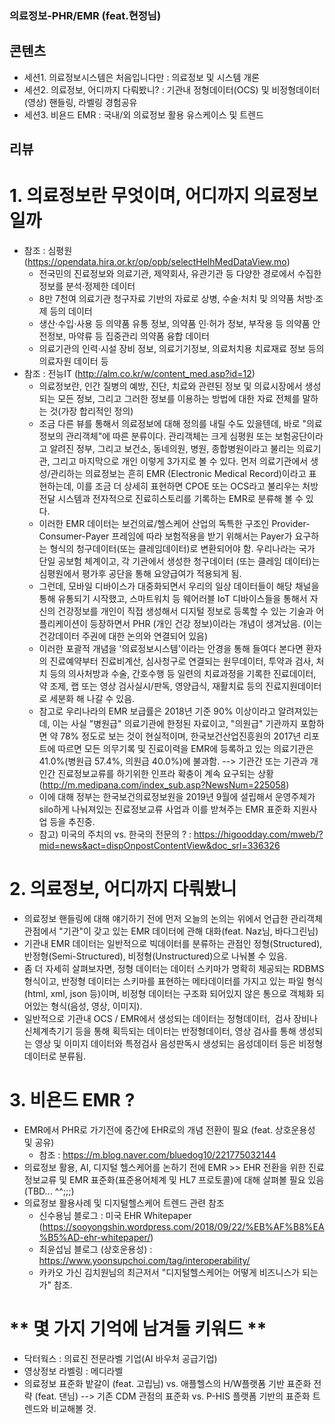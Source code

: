 ### 의료정보-PHR/EMR (feat.현정님)

## 콘텐츠
- 세션1. 의료정보시스템은 처음입니다만 : 의료정보 및 시스템 개론
- 세션2. 의료정보, 어디까지 다뤄봤니? : 기관내 정형데이터(OCS) 및 비정형데이터(영상) 핸들링, 라벨링 경험공유
- 세션3. 비욘드 EMR : 국내/외 의료정보 활용 유스케이스 및 트렌드

## 리뷰

# 1. 의료정보란 무엇이며, 어디까지 의료정보일까 
  - 참조 : 심평원 (https://opendata.hira.or.kr/op/opb/selectHelhMedDataView.mo)
	- 전국민의 진료정보와 의료기관, 제약회사, 유관기관 등 다양한 경로에서 수집한 정보를 분석·정제한 데이터
	- 8만 7천여 의료기관 청구자료 기반의 자료로 상병, 수술·처치 및 의약품 처방·조제 등의 데이터
	- 생산·수입·사용 등 의약품 유통 정보, 의약품 인·허가 정보, 부작용 등 의약품 안전정보, 마약류 등 집중관리 의약품 융합 데이터
	- 의료기관의 인력·시설 장비 정보, 의료기기정보, 의료처치용 치료재료 정보 등의 의료자원 데이터 등
  - 참조 : 전능IT (http://alm.co.kr/w/content_med.asp?id=12)
	- 의료정보란, 인간 질병의 예방, 진단, 치료와 관련된 정보 및 의료시장에서 생성되는 모든 정보, 그리고 그러한 정보를 이용하는 방법에 대한 자료 전체를 말하는 것(가장 합리적인 정의) 
	- 조금 다른 뷰를 통해서 의료정보에 대해 정의를 내릴 수도 있을텐데, 바로 "의료정보의 관리객체"에 따른 분류이다. 관리객체는 크게 심평원 또는 보험공단이라고 알려진 정부, 그리고 보건소, 동네의원, 병원, 종합병원이라고 불리는 의료기관, 그리고 마지막으로 개인 이렇게 3가지로 볼 수 있다. 먼저 의료기관에서 생성/관리하는 의료정보는 흔히 EMR (Electronic Medical Record)이라고 표현하는데, 이를 조금 더 상세히 표현하면 CPOE 또는 OCS라고 불리우는 처방전달 시스템과 전자적으로 진료히스토리를 기록하는 EMR로 분류해 볼 수 있다.  
	- 이러한 EMR 데이터는 보건의료/헬스케어 산업의 독특한 구조인 Provider-Consumer-Payer 프레임에 따라 보험적용을 받기 위해서는 Payer가 요구하는 형식의 청구데이터(또는 클레임데이터)로 변환되어야 함. 우리나라는 국가 단일 공보험 체계이고, 각 기관에서 생성한 청구데이터 (또는 클레임 데이터)는 심평원에서 평가후 공단을 통해 요양급여가 적용되게 됨.
	- 그런데, 모바일 디바이스가 대중화되면서 우리의 일상 데이터들이 해당 채널을 통해 유통되기 시작했고, 스마트워치 등 웨어러블 IoT 디바이스들을 통해서 자신의 건강정보를 개인이 직접 생성해서 디지털 정보로 등록할 수 있는 기술과 어플리케이션이 등장하면서 PHR (개인 건강 정보)이라는 개념이 생겨났음. (이는 건강데이터 주권에 대한 논의와 연결되어 있음)
	- 이러한 포괄적 개념을 '의료정보시스템'이라는 안경을 통해 들여다 본다면 환자의 진료예약부터 진료비계산, 심사청구로 연결되는 원무데이터, 투약과 검사, 처치 등의 의사처방과 수술, 간호수행 등 일련의 치료과정을 기록한 진료데이터, 약 조제, 랩 또는 영상 검사실시/판독, 영양급식, 재활치료 등의 진료지원데이터로 세분화 해 나갈 수 있음.
	- 참고로 우리나라의 EMR 보급률은 2018년 기준 90% 이상이라고 알려져있는데, 이는 사실 "병원급" 의료기관에 한정된 자료이고, "의원급" 기관까지 포함하면 약 78% 정도로 보는 것이 현실적이며, 한국보건산업진흥원의 2017년 리포트에 따르면 모든 의무기록 및 진료이력을 EMR에 등록하고 있는 의료기관은 41.0%(병원급 57.4%, 의원급 40.0%)에 불과함. --> 기관간 또는 기관과 개인간 진료정보교류를 하기위한 인프라 확충이 계속 요구되는 상황 (http://m.medipana.com/index_sub.asp?NewsNum=225058)
	- 이에 대해 정부는 한국보건의료정보원을 2019년 9월에 설립해서 운영주체가 silo하게 나눠져있는 진료정보교류 사업과 이를 받쳐주는 EMR 표준화 지원사업 등을 추진중.
	- 참고) 미국의 주치의 vs. 한국의 전문의 ? : https://higoodday.com/mweb/?mid=news&act=dispOnpostContentView&doc_srl=336326
	
  
# 2. 의료정보, 어디까지 다뤄봤니 
  - 의료정보 핸들링에 대해 얘기하기 전에 먼저 오늘의 논의는 위에서 언급한 관리객체 관점에서 "기관"이 갖고 있는 EMR 데이터에 관해 대화(feat. Naz님, 바다그린님)
  - 기관내 EMR 데이터는 일반적으로 빅데이터를 분류하는 관점인 정형(Structured), 반정형(Semi-Structured), 비정형(Unstructured)으로 나눠볼 수 있음.
  - 좀 더 자세히 살펴보자면, 정형 데이터는 데이터 스키마가 명확히 제공되는 RDBMS 형식이고, 반정형 데이터는 스키마를 표현하는 메타데이터를 가지고 있는 파일 형식(html, xml, json 등)이며, 비정형 데이터는 구조화 되어있지 않은 통으로 객체화 되어있는 형식(음성, 영상, 이미지).
  - 일반적으로 기관내 OCS / EMR에서 생성되는 데이터는 정형데이터,  검사 장비나 신체계측기기 등을 통해 획득되는 데이터는 반정형데이터, 영상 검사를 통해 생성되는 영상 및 이미지 데이터와 특정검사 음성판독시 생성되는 음성데이터 등은 비정형 데이터로 분류됨.
  
# 3. 비욘드 EMR ? 
  - EMR에서 PHR로 가기전에 중간에 EHR로의 개념 전환이 필요 (feat. 상호운용성 및 공유)
	- 참조 : https://m.blog.naver.com/bluedog10/221775032144
  - 의료정보 활용, AI, 디지털 헬스케어를 논하기 전에 EMR >> EHR 전환을 위한 진료정보교류 및 EMR 표준화(표준용어체계 및 HL7 프로토콜)에 대해 살펴볼 필요 있음 (TBD... ^^;;;)
  - 의료정보 활용사례 및 디지털헬스케어 트렌드 관련 참조
	- 신수용님 블로그 : 미국 EHR Whitepaper (https://sooyongshin.wordpress.com/2018/09/22/%EB%AF%B8%EA%B5%AD-ehr-whitepaper/)
	- 최윤섭님 블로그 (상호운용성) : https://www.yoonsupchoi.com/tag/interoperability/
	- 카카오 가신 김치원님의 최근저서 "디지털헬스케어는 어떻게 비즈니스가 되는가" 참조.

# ** 몇 가지 기억에 남겨둘 키워드 **

  - 닥터웍스 : 의료진 전문라벨 기업(AI 바우처 공급기업)
  - 영상정보 라벨링 : 메디라벨
  - 의료정보 표준화 밭갈이 (feat. 고립님) vs. 애플헬스의 H/W플랫폼 기반 표준화 전략 (feat. 댄님)
  --> 기존 CDM 관점의 표준화 vs. P-HIS 플랫폼 기반의 표준화 트렌드와 비교해볼 것.

